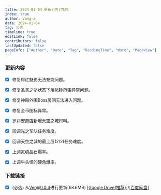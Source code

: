 ```yaml
---
title: 2024-01-04 更新公告[内测]
index: true
author: Vang-z
date: 2024-01-04
tag: 公告
timeline: true
editLink: false
contributors: false
lastUpdated: false
pageInfo: ["Author", "Date", "Tag", "ReadingTime", "Word", "PageView"]
---
```


### 更新内容
- [x] 修复<a>绯红魅影</a>无法充能问题。
- [x] 修复<a>圣灵之槌状态下落凤锤</a>范围异常问题。
- [x] 修复<a>神殿外围</a>Boss房间无法进入问题。
- [x] 修复金币图标异常。
- [x] 罗莉安商店新增<a>天空之城</a>材料。
- [x] 回调<a>光之军队</a>任务难度。
- [x] 回调<a>天空之城的最上层(2/2)</a>任务难度。
- [x] 上调<a>灵魂晶石</a>爆率。
- [x] 上调<a>牛头怪的硬角</a>爆率。


### 下载链接
- [x] <a>(必选)</a> 从<a>Ver@0.0.4</a>进行更新(68.6MB) [[Google Drive(推荐)]](https://drive.google.com/file/d/1_177XJrDI2_CA6CITbZcuQquLZPIXHsG/view)/[[百度网盘]](https://pan.baidu.com/s/1C6WKJZGDMns8kL2i176Lig?pwd=73e6)

